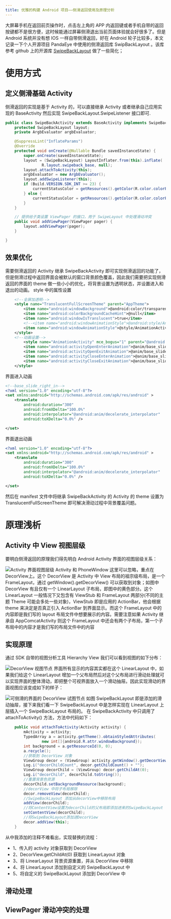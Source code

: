```yaml
---
title: 优雅的构建 Android 项目——侧滑返回使用及原理分析
---
```

大屏幕手机在返回前页操作时，点击左上角的 APP 内返回键或者手机自带的返回按键都不是很方便，这时候能通过屏幕侧滑退出当前页面体验就会好很多了。但是 Android 系统并没有想 IOS 一样自带侧滑返回，好在 Android 轮子比较多，本文记录一下个人开源项目 PandaEye 中使用的侧滑返回库 SwipBackLayout 。该库参考 github 上的开源库 [SwipeBackLayout][1] 做了一些简化；
# 使用方式
## 定义侧滑基础 Activity
侧滑返回的实现是基于 Activity 的，可以直接继承 Activity 或者继承自己应用实现的 BaseActivity 然后实现 SwipeBackLayout.SwipeListener 接口即可.
``` java
public class SwipeBackActivity extends BaseActivity implements SwipeBackLayout.SwipeListener {
    protected SwipeBackLayout layout;
    private ArgbEvaluator argbEvaluator;

    @SuppressLint("InflateParams")
    @Override
    protected void onCreate(@Nullable Bundle savedInstanceState) {
        super.onCreate(savedInstanceState);
        layout = (SwipeBackLayout) LayoutInflater.from(this).inflate(
                R.layout.swipeback_base, null);
        layout.attachToActivity(this);
        argbEvaluator = new ArgbEvaluator();
        layout.addSwipeListener(this);
        if (Build.VERSION.SDK_INT >= 23) {
            currentStatusColor = getResources().getColor(R.color.colorPrimaryDark, null);
        } else {
            currentStatusColor = getResources().getColor(R.color.colorPrimaryDark);
        }
    }

	// 提供给子类设置 ViewPager 的接口，用于 SwipeLayout 中处理滑动冲突
    public void addViewPager(ViewPager pager) {
        layout.addViewPager(pager);
    }

}
```
## 效果优化
需要侧滑返回的 Activity 继承 SwipeBackActivity 即可实现侧滑返回的功能了，但是侧滑过程中返回界面会被默认的窗口背景颜色覆盖，因此我们需要把实现侧滑返回的界面的 theme 做一些小小的优化，将背景设置为透明状态，并设置进入和退出的动画。
style 中的属性设置
``` xml
    <!--全屏加透明-->
    <style name="TranslucentFullScreenTheme" parent="AppTheme">
        <item name="android:windowBackground">@android:color/transparent</item>
        <item name="android:colorBackgroundCacheHint">@null</item>
        <item name="android:windowIsTranslucent">true</item>
        <!--<item name="android:windowAnimationStyle">@android:style/Animation</item>-->
        <item name="android:windowAnimationStyle">@style/AnimationActivity</item>
    </style>
	<!--动画设置-->
	    <style name="AnimationActivity" mce_bogus="1" parent="@android:style/Animation.Activity">
        <item name="android:activityOpenEnterAnimation">@anim/base_slide_right_in</item>
        <item name="android:activityOpenExitAnimation">@anim/base_slide_right_out</item>
        <item name="android:activityCloseEnterAnimation">@anim/base_slide_right_in</item>
        <item name="android:activityCloseExitAnimation">@anim/base_slide_right_out</item>
    </style>
```
界面进入动画
``` xml
<!--base_slide_right_in-->
<?xml version="1.0" encoding="utf-8"?>
<set xmlns:android="http://schemas.android.com/apk/res/android" >
    <translate
        android:duration="300"
        android:fromXDelta="100.0%"
        android:interpolator="@android:anim/decelerate_interpolator"
        android:toXDelta="0.0%" />

</set>
``` 
界面退出动画
``` xml
<?xml version="1.0" encoding="utf-8"?>
<set xmlns:android="http://schemas.android.com/apk/res/android" >
    <translate
        android:duration="300"
        android:fromXDelta="100.0%"
        android:interpolator="@android:anim/decelerate_interpolator"
        android:toXDelta="0.0%" />

</set>
``` 
然后在 manifest 文件中将继承 SwipeBackActivity 的 Activity 的 theme 设置为 TranslucentFullScreenTheme 即可解决滑动过程中背景覆盖问题。
# 原理浅析
## Activity 中 View 视图层级
要明白侧滑返回的原理我们得先明白 Android Activity 界面的视图层级关系：

![Activity 界面视图层级][2]
Activity 和 PhoneWindow 这里可以忽略，重点在 DecorView上。这个 DecorView 是 Activity 中 View 布局的祖宗级布局，是一个 FrameLayout，通过 getWindow().getDecorView() 可以获取到对象；如图中 DecorView 有且仅有一个 LinearLayout 子布局，即图中的黄色部分。这个 LinearLayout 一般情况下又包含有 ViewStub 和 FrameLayout 两部分(不同的主题 Theme 可能会多处一些对象)，ViewStub 即是应用的 ActionBar，他会根据 theme 来决定是否真正引入 ActionBar 到界面显示。而这个  FrameLayout 中的内容即是我们写的 layout 布局文件中想要展示的内容。需要注意如果 Activity 继承自 AppComcatActivity 则这个 FrameLayout 中还会有两个子布局，第一个子布局中的内容才是我们写的布局文件中的内容
## 实现原理
通过 SDK 自带的视图分析工具 Hierarchy View 我们可以看到视图的如下分布：

![DecorView 视图节点][3]
界面所有显示的内容其实都在这个 LinearLayout 中，如果我们给这个 LinearLayout 增加一个父布局然后对这个父布局进行滑动处理就可以实现界面的整体滑动，即把整个可视界面放入一个滑动抽屉。因此实现滑动的界面视图应该变成如下的样子：

![可侧滑的界面的 DecorView 试图节点][4]
如图 SwipeBackLayout 即是添加的滑动抽屉，接下来我们看一下 SwipeBackLayout 中是怎样实现在 LinearLayout 上层插入一个 SwipeBackLayout 布局的。
在 SwipeBackActivity 中只调用了 attachToActivity() 方法，方法中代码如下：
``` java
    public void attachToActivity(Activity activity) {
        mActivity = activity;
        TypedArray a = activity.getTheme().obtainStyledAttributes(
                new int[]{android.R.attr.windowBackground});
        int background = a.getResourceId(0, 0);
        a.recycle();
        //获取到 DecorView 对象
        ViewGroup decor = (ViewGroup) activity.getWindow().getDecorView();
        Log.i("decorChildCount", decor.getChildCount() + "");
        ViewGroup decorChild = (ViewGroup) decor.getChildAt(0);
        Log.i("decorChild", decorChild.toString());
		//重置背景色资源
        decorChild.setBackgroundResource(background);
        //decorView 中将子布局移除
        decor.removeView(decorChild);
        //SwipeBackLayout 添加从decorView中移除布局
        addView(decorChild);
        //将ContentView设置为decorChild的父布局即添加进来的SwipeBackLayout
        setContentView(decorChild);
        //将SwipeBackLayout添加进DecorView
        decor.addView(this);
    }
```
从中我添加的注释不难看出，实现替换的流程：
- 1、传入的 activity 对象获取到 DecorView
- 2、DecorView.getChildAt(0) 获取到 LinearLayout 对象
- 3、将 LinearLayout 背景资源重置，并从 DecorView 中移除
- 4、将 LinearLayout  添加到自定义的 SwipeBackLayout 中
- 5、将自定义的 SwipeBackLayout 添加到 DecorView 中
## 滑动处理

## ViewPager 滑动冲突的处理


  [1]: https://github.com/ikew0ng/SwipeBackLayout
  [2]: http://oddbiem8l.bkt.clouddn.com/ViewTree.png
  [3]: http://oddbiem8l.bkt.clouddn.com/%E6%99%AE%E9%80%9ADecorView.jpg
  [4]: http://oddbiem8l.bkt.clouddn.com/%E4%BE%A7%E6%BB%91%E8%BF%94%E5%9B%9EDecorView.jpg